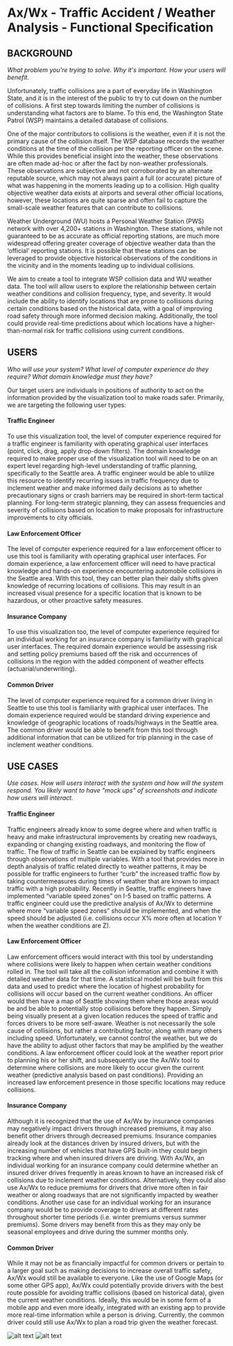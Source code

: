  Ax/Wx - Traffic Accident / Weather Analysis - Functional Specification
=======================================================================


BACKGROUND
----------
_What problem you're trying to solve. Why it's important. How your users will benefit._

Unfortunately, traffic collisions are a part of everyday life in Washington State, and it is in the interest of the public to try to cut down on the number of collisions. A first step towards limiting the number of collisions is understanding what factors are to blame. To this end, the Washington State Patrol (WSP) maintains a detailed database of collisions.

One of the major contributors to collisions is the weather, even if it is not the primary cause of the collision itself. The WSP database records the weather conditions at the time of the collision per the reporting officer on the scene. While this provides beneficial insight into the weather, these observations are often made ad-hoc or after the fact by non-weather professionals. These observations are subjective and not corroborated by an alternate reputable source, which may not always paint a full (or accurate) picture of what was happening in the moments leading up to a collision. High quality objective weather data exists at airports and several other official locations, however, these locations are quite sparse and often fail to capture the small-scale weather features that can contribute to collisions.

Weather Underground (WU) hosts a Personal Weather Station (PWS) network with over 4,200+ stations in Washington. These stations, while not guaranteed to be as accurate as official reporting stations, are much more widespread offering greater coverage of objective weather data than the ‘official’ reporting stations. It is possible that these stations can be leveraged to provide objective historical observations of the conditions in the vicinity and in the moments leading up to individual collisions.

We aim to create a tool to integrate WSP collision data and WU weather data. The tool will allow users to explore the relationship between certain weather conditions and collision frequency, type, and severity. It would include the ability to identify locations that are prone to collisions during certain conditions based on the historical data, with a goal of improving road safety through more informed decision making. Additionally, the tool could provide real-time predictions about which locations have a higher-than-normal risk for traffic collisions using current conditions.


USERS
-----
_Who will use your system? What level of computer experience do they require? What domain knowledge must they have?_

Our target users are individuals in positions of authority to act on the information provided by the visualization tool to make roads safer.  Primarily, we are targeting the following user types:

#### Traffic Engineer

To use this visualization tool, the level of computer experience required for a traffic engineer is familiarity with operating graphical user interfaces (point, click, drag, apply drop-down filters). The domain knowledge required to make proper use of the visualization tool will need to be on an expert level regarding high-level understanding of traffic planning, specifically to the Seattle area. A traffic engineer would be able to utilize this resource to identify recurring issues in traffic frequency due to inclement weather and make informed daily decisions as to whether precautionary signs or crash barriers may be required in short-term tactical planning.  For long-term strategic planning, they can assess frequencies and severity of collisions based on location to make proposals for infrastructure improvements to city officials.

#### Law Enforcement Officer

The level of computer experience required for a law enforcement officer to use this tool is familiarity with operating graphical user interfaces. For domain experience, a law enforcement officer will need to have practical knowledge and hands-on experience encountering automobile collisions in the Seattle area. With this tool, they can better plan their daily shifts given knowledge of recurring locations of collisions. This may result in an increased visual presence for a specific location that is known to be hazardous, or other proactive safety measures.

#### Insurance Company

To use this visualization too, the level of computer experience required for an individual working for an insurance company is familiarity with graphical user interfaces. The required domain experience would be assessing risk and setting policy premiums based off the risk and occurrences of collisions in the region with the added component of weather effects (actuarial/underwriting).

#### Common Driver
 
The level of computer experience required for a common driver living in Seattle to use this tool is familiarity with graphical user interfaces. The domain experience required would be standard driving experience and knowledge of geographic locations of roads/highways in the Seattle area. The common driver would be able to benefit from this tool through additional information that can be utilized for trip planning in the case of inclement weather conditions.


USE CASES
---------
_Use cases. How will users interact with the system and how will the system respond. You likely want to have "mock ups" of screenshots and indicate how users will interact._

#### Traffic Engineer

Traffic engineers already know to some degree where and when traffic is heavy and make infrastructural improvements by creating new roadways, expanding or changing existing roadways, and monitoring the flow of traffic. The flow of traffic in Seattle can be explained by traffic engineers through observations of multiple variables. With a tool that provides more in depth analysis of traffic related directly to weather patterns, it may be possible for traffic engineers to further “curb” the increased traffic flow by taking countermeasures during times of weather that are known to impact traffic with a high probability. Recently in Seattle, traffic engineers have implemented “variable speed zones” on I-5 based on traffic patterns. A traffic engineer could use the predictive analysis of Ax/Wx to determine where more “variable speed zones” should be implemented, and when the speed should be adjusted (i.e. collisions occur X% more often at location Y when the weather conditions are Z).

#### Law Enforcement Officer

Law enforcement officers would interact with this tool by understanding where collisions were likely to happen when certain weather conditions rolled in. The tool will take all the collision information and combine it with detailed weather data for that time. A statistical model will be built from this data and used to predict where the location of highest probability for collisions will occur based on the current weather conditions. An officer would then have a map of Seattle showing them where those areas would be and be able to potentially stop collisions before they happen. Simply being visually present at a given location reduces the speed of traffic and forces drivers to be more self-aware. Weather is not necessarily the sole cause of collisions, but rather a contributing factor, along with many others including speed. Unfortunately, we cannot control the weather, but we do have the ability to adjust other factors that may be amplified by the weather conditions. A law enforcement officer could look at the weather report prior to planning his or her shift, and subsequently use the Ax/Wx tool to determine where collisions are more likely to occur given the current weather (predictive analysis based on past conditions). Providing an increased law enforcement presence in those specific locations may reduce collisions.

#### Insurance Company

Although it is recognized that the use of Ax/Wx by insurance companies may negatively impact drivers through increased premiums, it may also benefit other drivers through decreased premiums. Insurance companies already look at the distances driven by insured drivers, but with the increasing number of vehicles that have GPS built-in they could begin tracking where and when insured drivers are driving. With Ax/Wx, an individual working for an insurance company could determine whether an insured driver drives frequently in areas known to have an increased risk of collisions due to inclement weather conditions. Alternatively, they could also use Ax/Wx to reduce premiums for drivers that drive more often in fair weather or along roadways that are not significantly impacted by weather conditions. Another use case for an individual working for an insurance company would be to provide coverage to drivers at different rates throughout shorter time periods (i.e. winter premiums versus summer premiums). Some drivers may benefit from this as they may only be seasonal employees and drive during the summer months only.

#### Common Driver

While it may not be as financially impactful for common drivers or pertain to a larger goal such as making decisions to increase overall traffic safety, Ax/Wx would still be available to everyone. Like the use of Google Maps (or some other GPS app), Ax/Wx could potentially provide drivers with the best route possible for avoiding traffic collisions (based on historical data), given the current weather conditions. Ideally, this would be in some form of a mobile app and even more ideally, integrated with an existing app to provide more real-time information while a person is driving. Currently, the common driver could still use Ax/Wx to plan a road trip given the weather forecast.

![alt text](https://github.com/rexthompson/Ax-Wx/tree/master/images/WhiteboardMockup.JPG "Rough Mockup")
![alt text](https://github.com/rexthompson/Ax-Wx/tree/master/images/mockup2.jpg "Refined Mockup")
